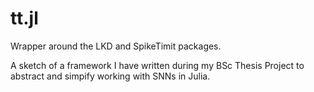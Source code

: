 # tt.jl
Wrapper around the LKD and SpikeTimit packages.

A sketch of a framework I have written during my BSc Thesis Project to abstract and simpify working with SNNs in Julia.
